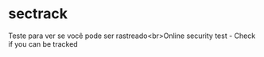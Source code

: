 # sectrack
Teste para ver se você pode ser rastreado&lt;br>Online security test - Check if you can be tracked
